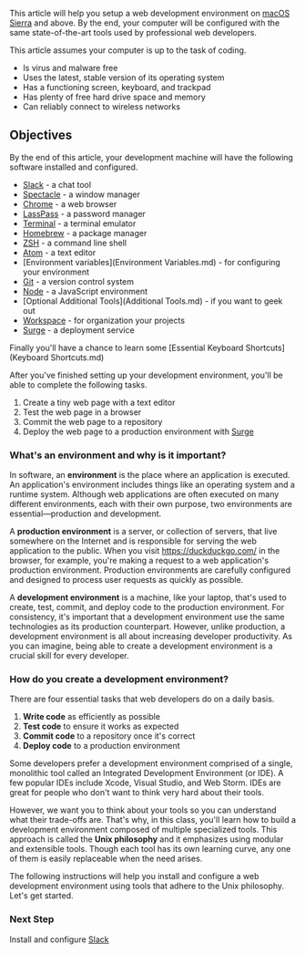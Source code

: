 This article will help you setup a web development environment on [macOS Sierra](http://www.apple.com/macos/sierra/) and above. By the end, your computer will be configured with the same state-of-the-art tools used by professional web developers.

This article assumes your computer is up to the task of coding.

- Is virus and malware free
- Uses the latest, stable version of its operating system
- Has a functioning screen, keyboard, and trackpad
- Has plenty of free hard drive space and memory
- Can reliably connect to wireless networks

## Objectives

By the end of this article, your development machine will have the following software installed and configured.

- [Slack](Slack.md) - a chat tool
- [Spectacle](Spectacle.md) - a window manager
- [Chrome](Chrome.md) - a web browser
- [LassPass](LassPass.md) - a password manager
- [Terminal](Terminal.md) - a terminal emulator
- [Homebrew](Homebrew.md) - a package manager
- [ZSH](ZSH.md) - a command line shell
- [Atom](Atom.md) - a text editor
- [Environment variables](Environment Variables.md) - for configuring your environment
- [Git](Git.md) - a version control system
- [Node](Node.md) - a JavaScript environment
- [Optional Additional Tools](Additional Tools.md) - if you want to geek out
- [Workspace](Workspace.md) - for organization your projects
- [Surge](../Deployment/Surge.md) - a deployment service

Finally you'll have a chance to learn some [Essential Keyboard Shortcuts](Keyboard Shortcuts.md)

After you've finished setting up your development environment, you'll be able to complete the following tasks.

1. Create a tiny web page with a text editor
1. Test the web page in a browser
1. Commit the web page to a repository
1. Deploy the web page to a production environment with [Surge](../Deployment/Surge.md)

### What's an environment and why is it important?

In software, an **environment** is the place where an application is executed. An application's environment includes things like an operating system and a runtime system. Although web applications are often executed on many different environments, each with their own purpose, two environments are essential—production and development.

A **production environment** is a server, or collection of servers, that live somewhere on the Internet and is responsible for serving the web application to the public. When you visit https://duckduckgo.com/ in the browser, for example, you're making a request to a web application's production environment. Production environments are carefully configured and designed to process user requests as quickly as possible.

A **development environment** is a machine, like your laptop, that's used to create, test, commit, and deploy code to the production environment. For consistency, it's important that a development environment use the same technologies as its production counterpart. However, unlike production, a development environment is all about increasing developer productivity. As you can imagine, being able to create a development environment is a crucial skill for every developer.

### How do you create a development environment?

There are four essential tasks that web developers do on a daily basis.

1. **Write code** as efficiently as possible
1. **Test code** to ensure it works as expected
1. **Commit code** to a repository once it's correct
1. **Deploy code** to a production environment

Some developers prefer a development environment comprised of a single, monolithic tool called an Integrated Development Environment (or IDE). A few popular IDEs include Xcode, Visual Studio, and Web Storm. IDEs are great for people who don't want to think very hard about their tools.

However, we want you to think about your tools so you can understand what their trade-offs are. That's why, in this class, you'll learn how to build a development environment composed of multiple specialized tools. This approach is called the **Unix philosophy** and it emphasizes using modular and extensible tools. Though each tool has its own learning curve, any one of them is easily replaceable when the need arises.

The following instructions will help you install and configure a web development environment using tools that adhere to the Unix philosophy. Let's get started.

### Next Step

Install and configure [Slack](Slack.md)
